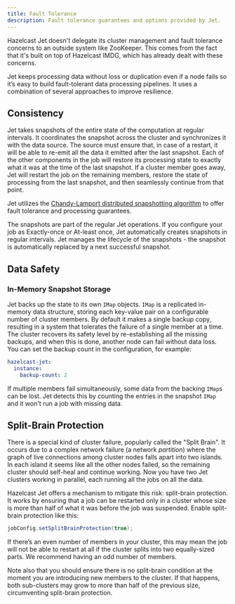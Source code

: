 ```yaml
---
title: Fault Tolerance
description: Fault tolerance guarantees and options provided by Jet.
---
```


Hazelcast Jet doesn't delegate its cluster management and fault
tolerance concerns to an outside system like ZooKeeper. This comes from
the fact that it's built on top of Hazelcast IMDG, which has already
dealt with these concerns.

Jet keeps processing data without loss or duplication even if a node
fails so it’s easy to build fault-tolerant data processing pipelines.
It uses a combination of several approaches to improve resilience.

## Consistency

Jet takes snapshots of the entire state of the computation at regular
intervals. It coordinates the snapshot across the cluster and
synchronizes it with the data source. The source must ensure that, in
case of a restart, it will be able to re-emit all the data it emitted
after the last snapshot. Each of the other components in the job will
restore its processing state to exactly what it was at the time of the
last snapshot. If a cluster member goes away, Jet will restart the job
on the remaining members, restore the state of processing from the last
snapshot, and then seamlessly continue from that point.

Jet utilizes the [Chandy-Lamport distributed snapshotting
algorithm](http://lamport.azurewebsites.net/pubs/chandy.pdf) to offer
fault tolerance and processing guarantees.

The snapshots are part of the regular Jet operations. If you configure
your job as Exactly-once or At-least once, Jet automatically creates
snapshots in regular intervals. Jet manages the lifecycle of the
snapshots - the snapshot is automatically replaced by a next successful
snapshot.

## Data Safety

### In-Memory Snapshot Storage

Jet backs up the state to its own `IMap` objects. `IMap` is a replicated
in-memory data structure, storing each key-value pair on a configurable
number of cluster members. By default it makes a single backup copy,
resulting in a system that tolerates the failure of a single member at a
time. The cluster recovers its safety level by re-establishing all the
missing backups, and when this is done, another node can fail without
data loss. You can set the backup count in the configuration, for
example:

```yaml
hazelcast-jet:
  instance:
    backup-count: 2
```

If multiple members fail simultaneously, some data from the backing
`IMap`s can be lost. Jet detects this by counting the entries in the
snapshot `IMap` and it won't run a job with missing data.

## Split-Brain Protection

There is a special kind of cluster failure, popularly called the "Split
Brain". It occurs due to a complex network failure (a network
_partition_) where the graph of live connections among cluster nodes
falls apart into two islands. In each island it seems like all the other
nodes failed, so the remaining cluster should self-heal and continue
working. Now you have two Jet clusters working in parallel, each running
all the jobs on all the data.

Hazelcast Jet offers a mechanism to mitigate this risk: split-brain
protection. It works by ensuring that a job can be restarted only in a
cluster whose size is more than half of what it was before the job was
suspended. Enable split-brain protection like this:

```java
jobConfig.setSplitBrainProtection(true);
```

If there’s an even number of members in your cluster, this may mean the
job will not be able to restart at all if the cluster splits into two
equally-sized parts. We recommend having an odd number of members.

Note also that you should ensure there is no split-brain condition at
the moment you are introducing new members to the cluster. If that
happens, both sub-clusters may grow to more than half of the previous
size, circumventing split-brain protection.

<!-- ### Disk Snapshot Storage -->

<!-- In-memory Snapshot Storage doesn’t cover the case when the entire
cluster must shut down. -->

<!-- The Lossless Cluster Restart allows you to gracefully shut down the
cluster at any time and have the snapshot data of all the jobs
preserved. After you restart the cluster, Jet automatically restores the
data and resumes the jobs. -->

<!-- Since the Hot Restart data is saved locally on each member, all the
members must be present after the restart for Jet to be able to reload
the data. Beyond that, there’s no special action to take: as soon as the
cluster re-forms, it will automatically reload the persisted snapshots
and resume the jobs. -->

<!-- ## Exported Snapshots -->

<!-- In addition to regular snapshots, you can create exported
snapshots. The lifecycle of the exported snapshot is controlled by
the user: it's created upon user request and is stored in the cluster
until the user decides do remove it. -->

<!--
Exported snapshots are mainly used to upgrade the job: job is cancelled
with a snapshot and a new job is submitted that will use the saved
snapshot for initial state.  -->
